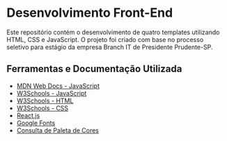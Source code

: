 
# Desenvolvimento Front-End

Este repositório contém o desenvolvimento de quatro templates utilizando HTML, CSS e JavaScript. O projeto foi criado com base no processo seletivo para estágio da empresa Branch IT de Presidente Prudente-SP.

## Ferramentas e Documentação Utilizada

- [MDN Web Docs - JavaScript](https://developer.mozilla.org/pt-BR/docs/Web/JavaScript)
- [W3Schools - JavaScript](https://www.w3schools.com/js/default.asp)
- [W3Schools - HTML](https://www.w3schools.com/html/default.asp)
- [W3Schools - CSS](https://www.w3schools.com/css/default.asp)
- [React.js](https://pt-br.reactjs.org)
- [Google Fonts](https://fonts.google.com/)
- [Consulta de Paleta de Cores](https://paletadecores.com/)

 
 
